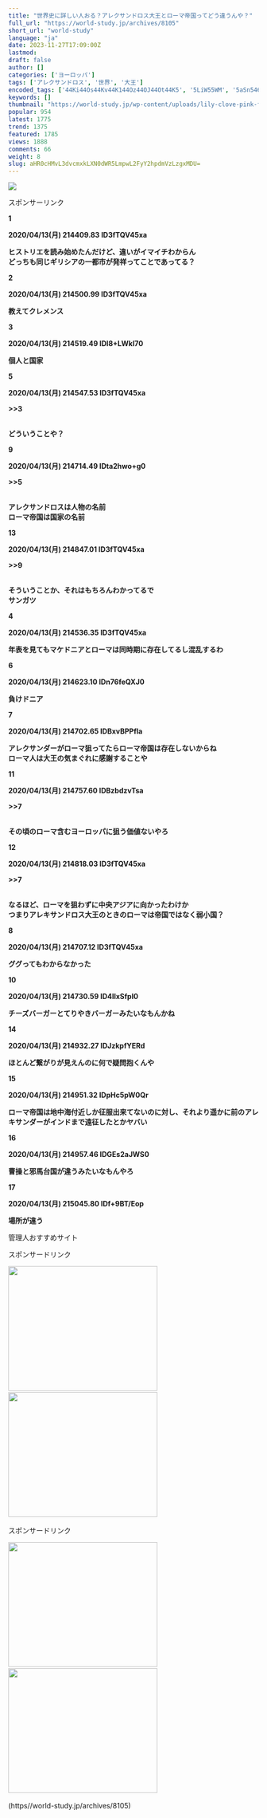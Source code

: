 ```yaml
---
title: "世界史に詳しい人おる？アレクサンドロス大王とローマ帝国ってどう違うんや？"
full_url: "https://world-study.jp/archives/8105"
short_url: "world-study"
language: "ja"
date: 2023-11-27T17:09:00Z
lastmod: 
draft: false
author: []
categories: ['ヨーロッパ']
tags: ['アレクサンドロス', '世界', '大王']
encoded_tags: ['44Ki44Os44Kv44K144Oz44OJ44Ot44K5', '5LiW55WM', '5aSn546L']
keywords: []
thumbnail: "https://world-study.jp/wp-content/uploads/lily-clove-pink-flower-bloom-rose-5387690.jpg"
popular: 954
latest: 1775
trend: 1375
featured: 1785
views: 1888
comments: 66
weight: 8
slug: aHR0cHMvL3dvcmxkLXN0dWR5LmpwL2FyY2hpdmVzLzgxMDU=
---
```


![](https://world-study.jp/wp-content/uploads/lily-clove-pink-flower-bloom-rose-5387690.jpg)

<div><p class='ps-label'>スポンサーリンク</p><p class='ps-widget'></p><p class='t_h'><strong><p>1 <p> 2020/04/13(月) 214409.83 ID3fTQV45xa</p></p></strong></p><p class='t_b'><strong><p> ヒストリエを読み始めたんだけど、違いがイマイチわからん<br> どっちも同じギリシアの一都市が発祥ってことであってる？ </p></strong></p><p></p><p class='t_b'><strong><p>2 <p> 2020/04/13(月) 214500.99 ID3fTQV45xa</p></p></strong></p><p class='t_b'><strong><p> 教えてクレメンス </p></strong></p><p class='t_h'><strong><p>3 <p> 2020/04/13(月) 214519.49 IDI8+LWkI70</p></p></strong></p><p class='t_b'><strong><p> 個人と国家 </p></strong></p><p class='t_h t_i'><strong><p>5 <p> 2020/04/13(月) 214547.53 ID3fTQV45xa</p></p></strong></p><p class='t_b t_i'><strong><p><p class='anchor'>>>3</p><br> どういうことや？ </p></strong></p><p class='t_h t_i'><strong><p>9 <p> 2020/04/13(月) 214714.49 IDta2hwo+g0</p></p></strong></p><p class='t_b t_i'><strong><p><p class='anchor'>>>5</p><br> アレクサンドロスは人物の名前<br> ローマ帝国は国家の名前 </p></strong></p><p class='t_h t_i'><strong><p>13 <p> 2020/04/13(月) 214847.01 ID3fTQV45xa</p></p></strong></p><p class='t_b t_i'><strong><p><p class='anchor'>>>9</p><br> そういうことか、それはもちろんわかってるで<br> サンガツ </p></strong></p><p class='t_h'><strong><p>4 <p> 2020/04/13(月) 214536.35 ID3fTQV45xa</p></p></strong></p><p class='t_b'><strong><p> 年表を見てもマケドニアとローマは同時期に存在してるし混乱するわ </p></strong></p><p class='t_h'><strong><p>6 <p> 2020/04/13(月) 214623.10 IDn76feQXJ0</p></p></strong></p><p class='t_b'><strong><p> 負けドニア </p></strong></p><p class='t_h'><strong><p>7 <p> 2020/04/13(月) 214702.65 IDBxvBPPfla</p></p></strong></p><p class='t_b'><strong><p> アレクサンダーがローマ狙ってたらローマ帝国は存在しないからね<br> ローマ人は大王の気まぐれに感謝することや </p></strong></p><p class='t_h t_i'><strong><p>11 <p> 2020/04/13(月) 214757.60 IDBzbdzvTsa</p></p></strong></p><p class='t_b t_i'><strong><p><p class='anchor'>>>7</p><br> その頃のローマ含むヨーロッパに狙う価値ないやろ </p></strong></p><p class='t_h t_i'><strong><p>12 <p> 2020/04/13(月) 214818.03 ID3fTQV45xa</p></p></strong></p><p class='t_b t_i'><strong><p><p class='anchor'>>>7</p><br> なるほど、ローマを狙わずに中央アジアに向かったわけか<br> つまりアレキサンドロス大王のときのローマは帝国ではなく弱小国？ </p></strong></p><p class='t_h'><strong><p>8 <p> 2020/04/13(月) 214707.12 ID3fTQV45xa</p></p></strong></p><p class='t_b'><strong><p> ググってもわからなかった </p></strong></p><p class='t_h'><strong><p>10 <p> 2020/04/13(月) 214730.59 ID4IlxSfpI0</p></p></strong></p><p class='t_b'><strong><p> チーズバーガーとてりやきバーガーみたいなもんかね </p></strong></p><p class='t_h'><strong><p>14 <p> 2020/04/13(月) 214932.27 IDJzkpfYERd</p></p></strong></p><p class='t_b'><strong><p> ほとんど繋がりが見えんのに何で疑問抱くんや </p></strong></p><p class='t_h'><strong><p>15 <p> 2020/04/13(月) 214951.32 IDpHc5pW0Qr</p></p></strong></p><p class='t_b'><strong><p> ローマ帝国は地中海付近しか征服出来てないのに対し、それより遥かに前のアレキサンダーがインドまで遠征したとかヤバい </p></strong></p><p class='t_h'><strong><p>16 <p> 2020/04/13(月) 214957.46 IDGEs2aJWS0</p></p></strong></p><p class='t_b'><strong><p> 曹操と邪馬台国が違うみたいなもんやろ </p></strong></p><p class='t_h'><strong><p>17 <p> 2020/04/13(月) 215045.80 IDf+9BT/Eop</p></p></strong></p><p class='t_b'><strong><p> 場所が違う </p></strong></p> <p class='textwidget custom-html-widget'></p><p class='top_rss_down_title'> 管理人おすすめサイト </p> <p class='rss4'> </p><p class='posts-under-1'>スポンサードリンク</p><a href='https//hb.afl.rakuten.co.jp/hsc/22147dca.3eb27a4d.22147dcb.ab9930ba/?link_type=pict&ut=eyJwYWdlIjoic2hvcCIsInR5cGUiOiJwaWN0IiwiY29sIjoxLCJjYXQiOiI0NCIsImJhbiI6IjQ2MDEzNSIsImFtcCI6ZmFsc2V9' target='_blank' rel='nofollow sponsored noopener'><img src='https//hbb.afl.rakuten.co.jp/hsb/22147dca.3eb27a4d.22147dcb.ab9930ba/?me_id=1&me_adv_id=460135&t=pict' border='0' alt='' title=''></a> <br> <a href='https//px.a8.net/svt/ejp?a8mat=3TD6WR+3C9O2A+2PEO+1I1IKX' rel='nofollow'> <img border='0' width='300' height='250' alt='' src='https//www23.a8.net/svt/bgt?aid=230722875202&wid=005&eno=01&mid=s00000012624009077000&mc=1'></a> <img border='0' width='1' height='1' src='https//www10.a8.net/0.gif?a8mat=3TD6WR+3C9O2A+2PEO+1I1IKX' alt=''> <a href='https//px.a8.net/svt/ejp?a8mat=3TD6WR+4491HU+54ZG+609HT' rel='nofollow'> <img border='0' width='300' height='250' alt='' src='https//www29.a8.net/svt/bgt?aid=230722875249&wid=005&eno=01&mid=s00000023974001009000&mc=1'></a> <img border='0' width='1' height='1' src='https//www18.a8.net/0.gif?a8mat=3TD6WR+4491HU+54ZG+609HT' alt=''> <p class='posts-under-1'>スポンサードリンク</p><a href='https//px.a8.net/svt/ejp?a8mat=3BQDI5+2RFHW2+3D3Q+65U41' rel='nofollow'> <img border='0' width='300' height='250' alt='' src='https//www28.a8.net/svt/bgt?aid=201104861167&wid=005&eno=01&mid=s00000015695001035000&mc=1'></a> <img border='0' width='1' height='1' src='https//www17.a8.net/0.gif?a8mat=3BQDI5+2RFHW2+3D3Q+65U41' alt=''> <a href='https//px.a8.net/svt/ejp?a8mat=3H5J7Z+P0B9U+50+35UAKX' rel='nofollow'> <img border='0' width='300' height='250' alt='' src='https//www23.a8.net/svt/bgt?aid=210210191042&wid=005&eno=01&mid=s00000000018019121000&mc=1'></a> <img border='0' width='1' height='1' src='https//www10.a8.net/0.gif?a8mat=3H5J7Z+P0B9U+50+35UAKX' alt=''> </div>

(https//world-study.jp/archives/8105)
